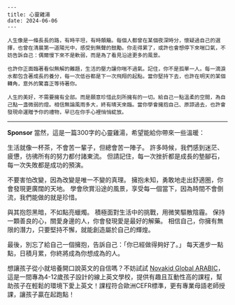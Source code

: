 ```jekyll
---
title: 心靈雞湯
date: 2024-06-06
---

人生像是一條長長的路，有時平坦，有時顛簸。每個人都曾在某個夜深時分，懷疑過自己的選擇，也曾在清晨第一道陽光中，感受到無聲的鼓勵。你走得累了，或許也會想停下來喘口氣，不妨告訴自己：偶爾慢下來不是軟弱，而是為了看見沿途更多的風景。

也許你正面臨著看似無解的難題，生活的壓力讓你喘不過氣。記住，你不是孤單一人。每一滴淚水都包含著成長的養分，每一次低谷都是下一次飛翔的起點。當你堅持下去，也許在明天的某個轉角，意外的驚喜正等待著你。

人生的美好，不需要擁有全部。而是願意珍惜此刻所擁有的一切。給自己一點溫柔的空間，為自己點一盞微弱的燈。相信無論風雨多大，終有晴天來臨。當你學會擁抱自己、原諒過去，也許會發現命運贈予你的禮物，早已在你手心裡悄悄綻放。
```



---

**Sponsor**
當然，這是一篇300字的心靈雞湯，希望能給你帶來一些溫暖：

生活就像一杯茶，不會苦一輩子，但總會苦一陣子。 許多時候，我們感到迷茫、疲憊，彷彿所有的努力都付諸東流。 但請記住，每一次挫折都是成長的墊腳石，每一次失敗都是成功的預演。

不要害怕改變，因為改變是唯一不變的真理。 擁抱未知，勇敢地走出舒適圈，你會發現更廣闊的天地。 學會欣賞沿途的風景，享受每一個當下，因為時間不會倒流，我們能做的就是珍惜。

與其抱怨黑暗，不如點亮蠟燭。 積極面對生活中的挑戰，用微笑驅散陰霾。 保持一顆善良的心，關愛身邊的人，你會發現愛是最好的解藥。 相信自己，你擁有無限的潛力，只要堅持不懈，就能創造屬於自己的輝煌。

最後，別忘了給自己一個擁抱，告訴自己：「你已經做得夠好了。」 每天進步一點點，日積月累，你終將成為你想成為的人。

想讓孩子從小就培養開口說英文的自信嗎？不妨試試 [Novakid Global ARABIC](https://pollinations.ai/redirect-nexad/DKmcK941?user_id=36901823)，這是一間專為4-12歲孩子設計的線上英文學校，提供有趣且互動性高的課程，幫助孩子在輕鬆的環境下愛上英文！課程符合歐洲CEFR標準，更有專業母語老師授課，讓孩子贏在起跑點！